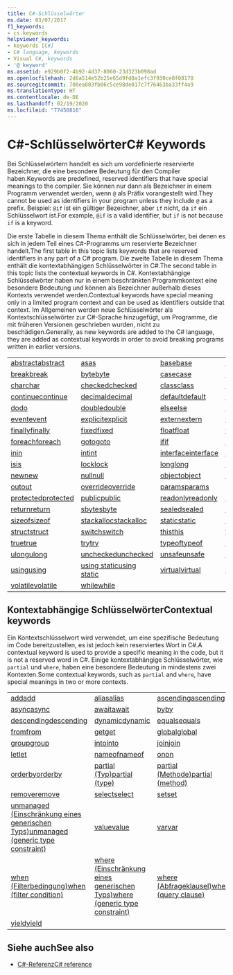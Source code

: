 ```yaml
---
title: C#-Schlüsselwörter
ms.date: 03/07/2017
f1_keywords:
- cs.keywords
helpviewer_keywords:
- keywords [C#]
- C# language, keywords
- Visual C#, keywords
- '@ keyword'
ms.assetid: e929b0f2-4b92-4d37-8060-23d323b098ad
ms.openlocfilehash: 2d6a514e52b25e65d9fd8a1efc3f930ce8f08178
ms.sourcegitcommit: 700ea803fb06c5ce98de017c7f76463ba33ff4a9
ms.translationtype: HT
ms.contentlocale: de-DE
ms.lasthandoff: 02/19/2020
ms.locfileid: "77450816"
---
```

# <a name="c-keywords"></a><span data-ttu-id="63358-102">C#-Schlüsselwörter</span><span class="sxs-lookup"><span data-stu-id="63358-102">C# Keywords</span></span>

<span data-ttu-id="63358-103">Bei Schlüsselwörtern handelt es sich um vordefinierte reservierte Bezeichner, die eine besondere Bedeutung für den Compiler haben.</span><span class="sxs-lookup"><span data-stu-id="63358-103">Keywords are predefined, reserved identifiers that have special meanings to the compiler.</span></span> <span data-ttu-id="63358-104">Sie können nur dann als Bezeichner in einem Programm verwendet werden, wenn `@` als Präfix vorangestellt wird.</span><span class="sxs-lookup"><span data-stu-id="63358-104">They cannot be used as identifiers in your program unless they include `@` as a prefix.</span></span> <span data-ttu-id="63358-105">Beispiel: `@if` ist ein gültiger Bezeichner, aber `if` nicht, da `if` ein Schlüsselwort ist.</span><span class="sxs-lookup"><span data-stu-id="63358-105">For example, `@if` is a valid identifier, but `if` is not because `if` is a keyword.</span></span>  
  
 <span data-ttu-id="63358-106">Die erste Tabelle in diesem Thema enthält die Schlüsselwörter, bei denen es sich in jedem Teil eines C#-Programms um reservierte Bezeichner handelt.</span><span class="sxs-lookup"><span data-stu-id="63358-106">The first table in this topic lists keywords that are reserved identifiers in any part of a C# program.</span></span> <span data-ttu-id="63358-107">Die zweite Tabelle in diesem Thema enthält die kontextabhängigen Schlüsselwörter in C#.</span><span class="sxs-lookup"><span data-stu-id="63358-107">The second table in this topic lists the contextual keywords in C#.</span></span> <span data-ttu-id="63358-108">Kontextabhängige Schlüsselwörter haben nur in einem beschränkten Programmkontext eine besondere Bedeutung und können als Bezeichner außerhalb dieses Kontexts verwendet werden.</span><span class="sxs-lookup"><span data-stu-id="63358-108">Contextual keywords have special meaning only in a limited program context and can be used as identifiers outside that context.</span></span> <span data-ttu-id="63358-109">Im Allgemeinen werden neue Schlüsselwörter als Kontextschlüsselwörter zur C#-Sprache hinzugefügt, um Programme, die mit früheren Versionen geschrieben wurden, nicht zu beschädigen.</span><span class="sxs-lookup"><span data-stu-id="63358-109">Generally, as new keywords are added to the C# language, they are added as contextual keywords in order to avoid breaking programs written in earlier versions.</span></span>  
  
|||||  
|---|---|---|---|  
|[<span data-ttu-id="63358-110">abstract</span><span class="sxs-lookup"><span data-stu-id="63358-110">abstract</span></span>](abstract.md)|[<span data-ttu-id="63358-111">as</span><span class="sxs-lookup"><span data-stu-id="63358-111">as</span></span>](../operators/type-testing-and-cast.md#as-operator)|[<span data-ttu-id="63358-112">base</span><span class="sxs-lookup"><span data-stu-id="63358-112">base</span></span>](base.md)|[<span data-ttu-id="63358-113">bool</span><span class="sxs-lookup"><span data-stu-id="63358-113">bool</span></span>](../builtin-types/bool.md)|  
|[<span data-ttu-id="63358-114">break</span><span class="sxs-lookup"><span data-stu-id="63358-114">break</span></span>](break.md)|[<span data-ttu-id="63358-115">byte</span><span class="sxs-lookup"><span data-stu-id="63358-115">byte</span></span>](../builtin-types/integral-numeric-types.md)|[<span data-ttu-id="63358-116">case</span><span class="sxs-lookup"><span data-stu-id="63358-116">case</span></span>](switch.md)|[<span data-ttu-id="63358-117">catch</span><span class="sxs-lookup"><span data-stu-id="63358-117">catch</span></span>](try-catch.md)|  
|[<span data-ttu-id="63358-118">char</span><span class="sxs-lookup"><span data-stu-id="63358-118">char</span></span>](../builtin-types/char.md)|[<span data-ttu-id="63358-119">checked</span><span class="sxs-lookup"><span data-stu-id="63358-119">checked</span></span>](checked.md)|[<span data-ttu-id="63358-120">class</span><span class="sxs-lookup"><span data-stu-id="63358-120">class</span></span>](class.md)|[<span data-ttu-id="63358-121">const</span><span class="sxs-lookup"><span data-stu-id="63358-121">const</span></span>](const.md)|  
|[<span data-ttu-id="63358-122">continue</span><span class="sxs-lookup"><span data-stu-id="63358-122">continue</span></span>](continue.md)|[<span data-ttu-id="63358-123">decimal</span><span class="sxs-lookup"><span data-stu-id="63358-123">decimal</span></span>](../builtin-types/floating-point-numeric-types.md)|[<span data-ttu-id="63358-124">default</span><span class="sxs-lookup"><span data-stu-id="63358-124">default</span></span>](default.md)|[<span data-ttu-id="63358-125">delegate</span><span class="sxs-lookup"><span data-stu-id="63358-125">delegate</span></span>](../builtin-types/reference-types.md)|  
|[<span data-ttu-id="63358-126">do</span><span class="sxs-lookup"><span data-stu-id="63358-126">do</span></span>](do.md)|[<span data-ttu-id="63358-127">double</span><span class="sxs-lookup"><span data-stu-id="63358-127">double</span></span>](../builtin-types/floating-point-numeric-types.md)|[<span data-ttu-id="63358-128">else</span><span class="sxs-lookup"><span data-stu-id="63358-128">else</span></span>](if-else.md)|[<span data-ttu-id="63358-129">enum</span><span class="sxs-lookup"><span data-stu-id="63358-129">enum</span></span>](../builtin-types/enum.md)|  
|[<span data-ttu-id="63358-130">event</span><span class="sxs-lookup"><span data-stu-id="63358-130">event</span></span>](event.md)|[<span data-ttu-id="63358-131">explicit</span><span class="sxs-lookup"><span data-stu-id="63358-131">explicit</span></span>](../operators/user-defined-conversion-operators.md)|[<span data-ttu-id="63358-132">extern</span><span class="sxs-lookup"><span data-stu-id="63358-132">extern</span></span>](extern.md)|[<span data-ttu-id="63358-133">false</span><span class="sxs-lookup"><span data-stu-id="63358-133">false</span></span>](../builtin-types/bool.md)|  
|[<span data-ttu-id="63358-134">finally</span><span class="sxs-lookup"><span data-stu-id="63358-134">finally</span></span>](try-finally.md)|[<span data-ttu-id="63358-135">fixed</span><span class="sxs-lookup"><span data-stu-id="63358-135">fixed</span></span>](fixed-statement.md)|[<span data-ttu-id="63358-136">float</span><span class="sxs-lookup"><span data-stu-id="63358-136">float</span></span>](../builtin-types/floating-point-numeric-types.md)|[<span data-ttu-id="63358-137">for</span><span class="sxs-lookup"><span data-stu-id="63358-137">for</span></span>](for.md)|  
|[<span data-ttu-id="63358-138">foreach</span><span class="sxs-lookup"><span data-stu-id="63358-138">foreach</span></span>](foreach-in.md)|[<span data-ttu-id="63358-139">goto</span><span class="sxs-lookup"><span data-stu-id="63358-139">goto</span></span>](goto.md)|[<span data-ttu-id="63358-140">if</span><span class="sxs-lookup"><span data-stu-id="63358-140">if</span></span>](if-else.md)|[<span data-ttu-id="63358-141">implicit</span><span class="sxs-lookup"><span data-stu-id="63358-141">implicit</span></span>](../operators/user-defined-conversion-operators.md)|  
|[<span data-ttu-id="63358-142">in</span><span class="sxs-lookup"><span data-stu-id="63358-142">in</span></span>](in.md)|[<span data-ttu-id="63358-143">int</span><span class="sxs-lookup"><span data-stu-id="63358-143">int</span></span>](../builtin-types/integral-numeric-types.md)|[<span data-ttu-id="63358-144">interface</span><span class="sxs-lookup"><span data-stu-id="63358-144">interface</span></span>](interface.md)|[<span data-ttu-id="63358-145">internal</span><span class="sxs-lookup"><span data-stu-id="63358-145">internal</span></span>](internal.md)|
|[<span data-ttu-id="63358-146">is</span><span class="sxs-lookup"><span data-stu-id="63358-146">is</span></span>](is.md)|[<span data-ttu-id="63358-147">lock</span><span class="sxs-lookup"><span data-stu-id="63358-147">lock</span></span>](lock-statement.md)|[<span data-ttu-id="63358-148">long</span><span class="sxs-lookup"><span data-stu-id="63358-148">long</span></span>](../builtin-types/integral-numeric-types.md)|[<span data-ttu-id="63358-149">namespace</span><span class="sxs-lookup"><span data-stu-id="63358-149">namespace</span></span>](namespace.md)|
|[<span data-ttu-id="63358-150">new</span><span class="sxs-lookup"><span data-stu-id="63358-150">new</span></span>](../operators/new-operator.md)|[<span data-ttu-id="63358-151">null</span><span class="sxs-lookup"><span data-stu-id="63358-151">null</span></span>](null.md)|[<span data-ttu-id="63358-152">object</span><span class="sxs-lookup"><span data-stu-id="63358-152">object</span></span>](../builtin-types/reference-types.md)|[<span data-ttu-id="63358-153">operator</span><span class="sxs-lookup"><span data-stu-id="63358-153">operator</span></span>](../operators/operator-overloading.md)|
|[<span data-ttu-id="63358-154">out</span><span class="sxs-lookup"><span data-stu-id="63358-154">out</span></span>](out.md)|[<span data-ttu-id="63358-155">override</span><span class="sxs-lookup"><span data-stu-id="63358-155">override</span></span>](override.md)|[<span data-ttu-id="63358-156">params</span><span class="sxs-lookup"><span data-stu-id="63358-156">params</span></span>](params.md)|[<span data-ttu-id="63358-157">private</span><span class="sxs-lookup"><span data-stu-id="63358-157">private</span></span>](private.md)|
|[<span data-ttu-id="63358-158">protected</span><span class="sxs-lookup"><span data-stu-id="63358-158">protected</span></span>](protected.md)|[<span data-ttu-id="63358-159">public</span><span class="sxs-lookup"><span data-stu-id="63358-159">public</span></span>](public.md)|[<span data-ttu-id="63358-160">readonly</span><span class="sxs-lookup"><span data-stu-id="63358-160">readonly</span></span>](readonly.md)|[<span data-ttu-id="63358-161">ref</span><span class="sxs-lookup"><span data-stu-id="63358-161">ref</span></span>](ref.md)|
|[<span data-ttu-id="63358-162">return</span><span class="sxs-lookup"><span data-stu-id="63358-162">return</span></span>](return.md)|[<span data-ttu-id="63358-163">sbyte</span><span class="sxs-lookup"><span data-stu-id="63358-163">sbyte</span></span>](../builtin-types/integral-numeric-types.md)|[<span data-ttu-id="63358-164">sealed</span><span class="sxs-lookup"><span data-stu-id="63358-164">sealed</span></span>](sealed.md)|[<span data-ttu-id="63358-165">short</span><span class="sxs-lookup"><span data-stu-id="63358-165">short</span></span>](../builtin-types/integral-numeric-types.md)||
[<span data-ttu-id="63358-166">sizeof</span><span class="sxs-lookup"><span data-stu-id="63358-166">sizeof</span></span>](../operators/sizeof.md)|[<span data-ttu-id="63358-167">stackalloc</span><span class="sxs-lookup"><span data-stu-id="63358-167">stackalloc</span></span>](../operators/stackalloc.md)|[<span data-ttu-id="63358-168">static</span><span class="sxs-lookup"><span data-stu-id="63358-168">static</span></span>](static.md)|[<span data-ttu-id="63358-169">string</span><span class="sxs-lookup"><span data-stu-id="63358-169">string</span></span>](../builtin-types/reference-types.md)|
|[<span data-ttu-id="63358-170">struct</span><span class="sxs-lookup"><span data-stu-id="63358-170">struct</span></span>](struct.md)|[<span data-ttu-id="63358-171">switch</span><span class="sxs-lookup"><span data-stu-id="63358-171">switch</span></span>](switch.md)|[<span data-ttu-id="63358-172">this</span><span class="sxs-lookup"><span data-stu-id="63358-172">this</span></span>](this.md)|[<span data-ttu-id="63358-173">throw</span><span class="sxs-lookup"><span data-stu-id="63358-173">throw</span></span>](throw.md)|
|[<span data-ttu-id="63358-174">true</span><span class="sxs-lookup"><span data-stu-id="63358-174">true</span></span>](../builtin-types/bool.md)|[<span data-ttu-id="63358-175">try</span><span class="sxs-lookup"><span data-stu-id="63358-175">try</span></span>](try-catch.md)|[<span data-ttu-id="63358-176">typeof</span><span class="sxs-lookup"><span data-stu-id="63358-176">typeof</span></span>](../operators/type-testing-and-cast.md#typeof-operator)|[<span data-ttu-id="63358-177">uint</span><span class="sxs-lookup"><span data-stu-id="63358-177">uint</span></span>](../builtin-types/integral-numeric-types.md)|
|[<span data-ttu-id="63358-178">ulong</span><span class="sxs-lookup"><span data-stu-id="63358-178">ulong</span></span>](../builtin-types/integral-numeric-types.md)|[<span data-ttu-id="63358-179">unchecked</span><span class="sxs-lookup"><span data-stu-id="63358-179">unchecked</span></span>](unchecked.md)|[<span data-ttu-id="63358-180">unsafe</span><span class="sxs-lookup"><span data-stu-id="63358-180">unsafe</span></span>](unsafe.md)|[<span data-ttu-id="63358-181">ushort</span><span class="sxs-lookup"><span data-stu-id="63358-181">ushort</span></span>](../builtin-types/integral-numeric-types.md)|
|[<span data-ttu-id="63358-182">using</span><span class="sxs-lookup"><span data-stu-id="63358-182">using</span></span>](using.md)|[<span data-ttu-id="63358-183">using static</span><span class="sxs-lookup"><span data-stu-id="63358-183">using static</span></span>](using-static.md)|[<span data-ttu-id="63358-184">virtual</span><span class="sxs-lookup"><span data-stu-id="63358-184">virtual</span></span>](virtual.md)|[<span data-ttu-id="63358-185">void</span><span class="sxs-lookup"><span data-stu-id="63358-185">void</span></span>](../builtin-types/void.md)|
|[<span data-ttu-id="63358-186">volatile</span><span class="sxs-lookup"><span data-stu-id="63358-186">volatile</span></span>](volatile.md)|[<span data-ttu-id="63358-187">while</span><span class="sxs-lookup"><span data-stu-id="63358-187">while</span></span>](while.md)|

## <a name="contextual-keywords"></a><span data-ttu-id="63358-188">Kontextabhängige Schlüsselwörter</span><span class="sxs-lookup"><span data-stu-id="63358-188">Contextual keywords</span></span>

 <span data-ttu-id="63358-189">Ein Kontextschlüsselwort wird verwendet, um eine spezifische Bedeutung im Code bereitzustellen, es ist jedoch kein reserviertes Wort in C#.</span><span class="sxs-lookup"><span data-stu-id="63358-189">A contextual keyword is used to provide a specific meaning in the code, but it is not a reserved word in C#.</span></span> <span data-ttu-id="63358-190">Einige kontextabhängige Schlüsselwörter, wie `partial` und `where`, haben eine besondere Bedeutung in mindestens zwei Kontexten.</span><span class="sxs-lookup"><span data-stu-id="63358-190">Some contextual keywords, such as `partial` and `where`, have special meanings in two or more contexts.</span></span>  
  
||||  
|---|---|---|  
|[<span data-ttu-id="63358-191">add</span><span class="sxs-lookup"><span data-stu-id="63358-191">add</span></span>](add.md)|[<span data-ttu-id="63358-192">alias</span><span class="sxs-lookup"><span data-stu-id="63358-192">alias</span></span>](extern-alias.md)|[<span data-ttu-id="63358-193">ascending</span><span class="sxs-lookup"><span data-stu-id="63358-193">ascending</span></span>](ascending.md)|
|[<span data-ttu-id="63358-194">async</span><span class="sxs-lookup"><span data-stu-id="63358-194">async</span></span>](async.md)|[<span data-ttu-id="63358-195">await</span><span class="sxs-lookup"><span data-stu-id="63358-195">await</span></span>](../operators/await.md)|[<span data-ttu-id="63358-196">by</span><span class="sxs-lookup"><span data-stu-id="63358-196">by</span></span>](by.md)|
|[<span data-ttu-id="63358-197">descending</span><span class="sxs-lookup"><span data-stu-id="63358-197">descending</span></span>](descending.md)|[<span data-ttu-id="63358-198">dynamic</span><span class="sxs-lookup"><span data-stu-id="63358-198">dynamic</span></span>](../builtin-types/reference-types.md)|[<span data-ttu-id="63358-199">equals</span><span class="sxs-lookup"><span data-stu-id="63358-199">equals</span></span>](equals.md)|
|[<span data-ttu-id="63358-200">from</span><span class="sxs-lookup"><span data-stu-id="63358-200">from</span></span>](from-clause.md)|[<span data-ttu-id="63358-201">get</span><span class="sxs-lookup"><span data-stu-id="63358-201">get</span></span>](get.md)|[<span data-ttu-id="63358-202">global</span><span class="sxs-lookup"><span data-stu-id="63358-202">global</span></span>](../operators/namespace-alias-qualifier.md)|
|[<span data-ttu-id="63358-203">group</span><span class="sxs-lookup"><span data-stu-id="63358-203">group</span></span>](group-clause.md)|[<span data-ttu-id="63358-204">into</span><span class="sxs-lookup"><span data-stu-id="63358-204">into</span></span>](into.md)|[<span data-ttu-id="63358-205">join</span><span class="sxs-lookup"><span data-stu-id="63358-205">join</span></span>](join-clause.md)|
|[<span data-ttu-id="63358-206">let</span><span class="sxs-lookup"><span data-stu-id="63358-206">let</span></span>](let-clause.md)|[<span data-ttu-id="63358-207">nameof</span><span class="sxs-lookup"><span data-stu-id="63358-207">nameof</span></span>](../operators/nameof.md)|[<span data-ttu-id="63358-208">on</span><span class="sxs-lookup"><span data-stu-id="63358-208">on</span></span>](on.md)|
|[<span data-ttu-id="63358-209">orderby</span><span class="sxs-lookup"><span data-stu-id="63358-209">orderby</span></span>](orderby-clause.md)|[<span data-ttu-id="63358-210">partial (Typ)</span><span class="sxs-lookup"><span data-stu-id="63358-210">partial (type)</span></span>](partial-type.md)|[<span data-ttu-id="63358-211">partial (Methode)</span><span class="sxs-lookup"><span data-stu-id="63358-211">partial (method)</span></span>](partial-method.md)|
|[<span data-ttu-id="63358-212">remove</span><span class="sxs-lookup"><span data-stu-id="63358-212">remove</span></span>](remove.md)|[<span data-ttu-id="63358-213">select</span><span class="sxs-lookup"><span data-stu-id="63358-213">select</span></span>](select-clause.md)|[<span data-ttu-id="63358-214">set</span><span class="sxs-lookup"><span data-stu-id="63358-214">set</span></span>](set.md)|
|[<span data-ttu-id="63358-215">unmanaged (Einschränkung eines generischen Typs)</span><span class="sxs-lookup"><span data-stu-id="63358-215">unmanaged (generic type constraint)</span></span>](where-generic-type-constraint.md)|[<span data-ttu-id="63358-216">value</span><span class="sxs-lookup"><span data-stu-id="63358-216">value</span></span>](value.md)|[<span data-ttu-id="63358-217">var</span><span class="sxs-lookup"><span data-stu-id="63358-217">var</span></span>](var.md)|
|[<span data-ttu-id="63358-218">when (Filterbedingung)</span><span class="sxs-lookup"><span data-stu-id="63358-218">when (filter condition)</span></span>](when.md)|[<span data-ttu-id="63358-219">where (Einschränkung eines generischen Typs)</span><span class="sxs-lookup"><span data-stu-id="63358-219">where (generic type constraint)</span></span>](where-generic-type-constraint.md)|[<span data-ttu-id="63358-220">where (Abfrageklausel)</span><span class="sxs-lookup"><span data-stu-id="63358-220">where (query clause)</span></span>](where-clause.md)|
|[<span data-ttu-id="63358-221">yield</span><span class="sxs-lookup"><span data-stu-id="63358-221">yield</span></span>](yield.md)| | |
  
## <a name="see-also"></a><span data-ttu-id="63358-222">Siehe auch</span><span class="sxs-lookup"><span data-stu-id="63358-222">See also</span></span>

- [<span data-ttu-id="63358-223">C#-Referenz</span><span class="sxs-lookup"><span data-stu-id="63358-223">C# reference</span></span>](../index.md)

